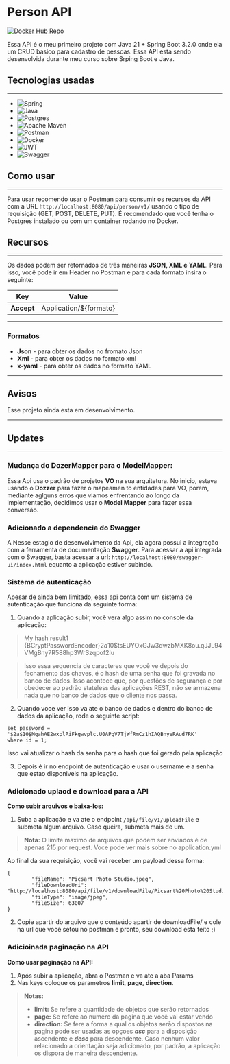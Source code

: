 # Person API

[![Docker Hub Repo](https://img.shields.io/docker/pulls/DOCKER_HUB_USERNAME/RESPOSITORY_NAME.svg)](https://hub.docker.com/repository/docker/mattsandes12/cursoapi-curso-api)

Essa API é o meu primeiro projeto com Java 21 + Spring Boot 3.2.0 onde ela um CRUD basico para cadastro de pessoas. Essa API esta sendo desenvolvida durante meu curso sobre Srping Boot e Java.

## Tecnologias usadas

---

- ![Spring](https://img.shields.io/badge/spring-%236DB33F.svg?style=for-the-badge&logo=spring&logoColor=white)
- ![Java](https://img.shields.io/badge/java-%23ED8B00.svg?style=for-the-badge&logo=openjdk&logoColor=white)
- ![Postgres](https://img.shields.io/badge/postgres-%23316192.svg?style=for-the-badge&logo=postgresql&logoColor=white)
- ![Apache Maven](https://img.shields.io/badge/Apache%20Maven-C71A36?style=for-the-badge&logo=Apache%20Maven&logoColor=white)
- ![Postman](https://img.shields.io/badge/Postman-FF6C37?style=for-the-badge&logo=postman&logoColor=white)
- ![Docker](https://img.shields.io/badge/docker-%230db7ed.svg?style=for-the-badge&logo=docker&logoColor=white)
- ![JWT](https://img.shields.io/badge/JWT-black?style=for-the-badge&logo=JSON%20web%20tokens)
- ![Swagger](https://img.shields.io/badge/-Swagger-%23Clojure?style=for-the-badge&logo=swagger&logoColor=white)

## Como usar

---
Para usar recomendo usar o Postman para consumir os recursos da API com a URL ``http://localhost:8080/api/person/v1/`` usando o tipo de requisição (GET, POST, DELETE, PUT).
É recomendado que você tenha o Postgres instalado ou com um container rodando no Docker.

## Recursos

---
Os dados podem ser retornados de três maneiras **JSON, XML e YAML**. Para isso, você pode ir em Header no Postman e para cada formato insira o seguinte:

| Key        | Value                  |
|------------|------------------------|
| **Accept** | Application/${formato} |

---
### Formatos
- **Json** - para obter os dados no fromato Json
- **Xml** - para obter os dados no formato xml
- **x-yaml** - para obter os dados no formato YAML

---
## Avisos

Esse projeto ainda esta em desenvolvimento.

---
## Updates

---
### Mudança do DozerMapper para o ModelMapper:
Essa Api usa o padrão de projetos **VO** na sua arquitetura. No inicio, estava usando o **Dozzer** para fazer o mapeamen
to entidades para VO, porem, mediante aglguns erros que viamos enfrentando ao longo da implementação, decidimos usar o
**Model Mapper** para fazer essa conversão.

### Adicionado a dependencia do Swagger

A Nesse estagio de desenvolvimento da Api, ela agora possui a integração com a ferramenta de documentação **Swagger**.
 Para acessar a api integrada com o Swagger, basta acessar a url: ```http://localhost:8080/swagger-ui/index.html```
equanto a aplicação estiver subindo.

### Sistema de autenticação

Apesar de ainda bem limitado, essa api conta com um sistema de autenticação que funciona da seguinte forma:

1. Quando a aplicação subir, você vera algo assim no console da aplicação:

> My hash result1 {BCryptPasswordEncoder}$2a$10$tsEUYOxGJw3dwzbMXK8ou.qJJL94VMgBny7R588hp3WrSzqpof2Iu

> Isso essa sequencia de caracteres que você ve depois do fechamento das chaves, é o hash de uma senha que foi gravada no banco de dados. Isso acontece que, por questões de segurança e por obedecer ao padrão stateless das aplicações REST, não se armazena nada que no banco de dados que o cliente nos passa.

2. Quando voce ver isso va ate o banco de dados e dentro do banco de dados da aplicação, rode o seguinte script:

```update users
set password = '$2a$10$MqahAE2wxplPiFkgwvplc.U0APgV7TjWfRmCz1hIAQBnyeRAud7RK'
where id = 1;
```

Isso vai atualizar o hash da senha para o hash que foi gerado pela aplicação

3. Depois é ir no endpoint de autenticação e usar o username e a senha que estao disponiveis na aplicação.

### Adicionado uplaod e download para a API

**Como subir arquivos e baixa-los:**

1. Suba a aplicação e va ate o endpoint ```/api/file/v1/uploadFile``` e submeta algum arquivo. Caso queira, submeta mais de um.
> **Nota:**
> O limite maximo de arquivos que podem ser enviados é de apenas 215 por request. Voce pode ver mais sobre no application.yml

Ao final da sua requisição, você vai receber um payload dessa forma:
```
{
        "fileName": "Picsart Photo Studio.jpeg",
        "fileDownloadUri": "http://localhost:8080/api/file/v1/downloadFile/Picsart%20Photo%20Studio.jpeg",
        "fileType": "image/jpeg",
        "fileSize": 63007
}
```

2. Copie apartir do arquivo que o conteúdo apartir de downloadFile/ e cole na url que você setou no postman
e pronto, seu download esta feito ;)

### Adicioinada paginação na API

**Como usar paginação na API:**

1. Após subir a aplicação, abra o Postman e va ate a aba Params
2. Nas keys coloque os parametros **limit**, **page**, **direction**.
> **Notas:**
> - **limit:** Se refere a quantidade de objetos que serão retornados
> - **page:** Se refere ao numero da pagina que você vai estar vendo
> - **direction:** Se fere a forma a qual os objetos serão dispostos na pagina pode ser usadas as opçoes
> ***asc*** para a disposição ascendente e ***desc*** para descendente.
> Caso nenhum valor relacionado a orientação seja adicionado, por padrão, 
> a aplicação os dispora de maneira descendente.
